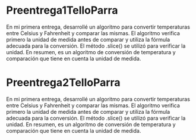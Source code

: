# Preentrega1TelloParra

En mi primera entrega, desarrollé un algoritmo para convertir temperaturas entre Celsius y Fahrenheit y comparar las mismas. 
El algoritmo verifica primero la unidad de medida antes de comparar y utiliza la fórmula adecuada para la conversión. 
El método .slice() se utilizó para verificar la unidad. En resumen, es un algoritmo de conversión de temperatura y comparación que tiene en cuenta la unidad de medida.

# Preentrega2TelloParra

En mi primera entrega, desarrollé un algoritmo para convertir temperaturas entre Celsius y Fahrenheit y comparar las mismas. 
El algoritmo verifica primero la unidad de medida antes de comparar y utiliza la fórmula adecuada para la conversión. 
El método .slice() se utilizó para verificar la unidad. En resumen, es un algoritmo de conversión de temperatura y comparación que tiene en cuenta la unidad de medida.